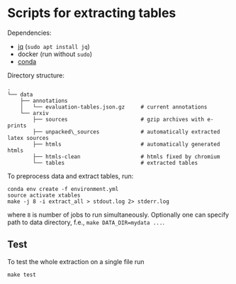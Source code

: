 # Scripts for extracting tables

Dependencies:
 * [jq](https://stedolan.github.io/jq/) (`sudo apt install jq`)
 * docker (run without `sudo`)
 * [conda](https://www.anaconda.com/distribution/)

Directory structure:
```
.
└── data
    ├── annotations
    │   └── evaluation-tables.json.gz     # current annotations
    └── arxiv
        ├── sources                       # gzip archives with e-prints
        ├── unpacked\_sources             # automatically extracted latex sources
        ├── htmls                         # automatically generated htmls
        ├── htmls-clean                   # htmls fixed by chromium
        └── tables                        # extracted tables
```


To preprocess data and extract tables, run:
```
conda env create -f environment.yml
source activate xtables
make -j 8 -i extract_all > stdout.log 2> stderr.log
```
where `8` is number of jobs to run simultaneously. Optionally one can specify path to data directory, f.e., `make DATA_DIR=mydata ...`.

## Test
To test the whole extraction on a single file run
```
make test
```
